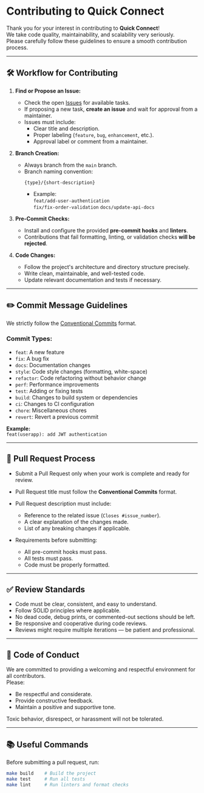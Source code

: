 # Contributing to Quick Connect

Thank you for your interest in contributing to **Quick Connect**!  
We take code quality, maintainability, and scalability very seriously.  
Please carefully follow these guidelines to ensure a smooth contribution process.

---

## 🛠 Workflow for Contributing

1. **Find or Propose an Issue:**
    - Check the open [Issues](../../issues) for available tasks.
    - If proposing a new task, **create an issue** and wait for approval from a maintainer.
    - Issues must include:
        - Clear title and description.
        - Proper labeling (`feature`, `bug`, `enhancement`, etc.).
        - Approval label or comment from a maintainer.

2. **Branch Creation:**
    - Always branch from the `main` branch.
    - Branch naming convention:
      ```
      {type}/{short-description}
      ```
        - Example:  
          `feat/add-user-authentication`  
          `fix/fix-order-validation`
          `docs/update-api-docs`

3. **Pre-Commit Checks:**
    - Install and configure the provided **pre-commit hooks** and **linters**.
    - Contributions that fail formatting, linting, or validation checks **will be rejected**.

4. **Code Changes:**
    - Follow the project's architecture and directory structure precisely.
    - Write clean, maintainable, and well-tested code.
    - Update relevant documentation and tests if necessary.

---

## ✏️ Commit Message Guidelines

We strictly follow the [Conventional Commits](https://www.conventionalcommits.org/en/v1.0.0/) format.

### Commit Types:
- `feat`: A new feature
- `fix`: A bug fix
- `docs`: Documentation changes
- `style`: Code style changes (formatting, white-space)
- `refactor`: Code refactoring without behavior change
- `perf`: Performance improvements
- `test`: Adding or fixing tests
- `build`: Changes to build system or dependencies
- `ci`: Changes to CI configuration
- `chore`: Miscellaneous chores
- `revert`: Revert a previous commit

**Example:**  
`feat(userapp): add JWT authentication`

---

## 🚀 Pull Request Process

- Submit a Pull Request only when your work is complete and ready for review.
- Pull Request title must follow the **Conventional Commits** format.
- Pull Request description must include:
    - Reference to the related issue (`Closes #issue_number`).
    - A clear explanation of the changes made.
    - List of any breaking changes if applicable.

- Requirements before submitting:
    - All pre-commit hooks must pass.
    - All tests must pass.
    - Code must be properly formatted.

---

## ✅ Review Standards

- Code must be clear, consistent, and easy to understand.
- Follow SOLID principles where applicable.
- No dead code, debug prints, or commented-out sections should be left.
- Be responsive and cooperative during code reviews.
- Reviews might require multiple iterations — be patient and professional.

---

## 📜 Code of Conduct

We are committed to providing a welcoming and respectful environment for all contributors.  
Please:
- Be respectful and considerate.
- Provide constructive feedback.
- Maintain a positive and supportive tone.

Toxic behavior, disrespect, or harassment will not be tolerated.

---

## 📚 Useful Commands

Before submitting a pull request, run:

```bash
make build    # Build the project
make test     # Run all tests
make lint     # Run linters and format checks
